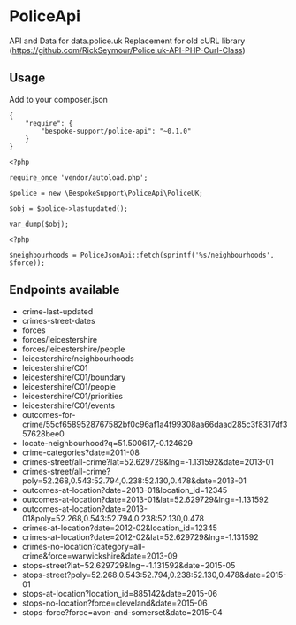 # PoliceApi
API and Data for data.police.uk
Replacement for old cURL library (https://github.com/RickSeymour/Police.uk-API-PHP-Curl-Class)

## Usage
Add to your composer.json

```
{
    "require": {
        "bespoke-support/police-api": "~0.1.0"
    }
}
```

```
<?php

require_once 'vendor/autoload.php';

$police = new \BespokeSupport\PoliceApi\PoliceUK;

$obj = $police->lastupdated();

var_dump($obj);
```

```
<?php

$neighbourhoods = PoliceJsonApi::fetch(sprintf('%s/neighbourhoods', $force));
```

## Endpoints available

- crime-last-updated
- crimes-street-dates
- forces
- forces/leicestershire
- forces/leicestershire/people
- leicestershire/neighbourhoods
- leicestershire/C01
- leicestershire/C01/boundary
- leicestershire/C01/people
- leicestershire/C01/priorities
- leicestershire/C01/events
- outcomes-for-crime/55cf6589528767582bf0c96af1a4f99308aa66daad285c3f8317df357628bee0
- locate-neighbourhood?q=51.500617,-0.124629
- crime-categories?date=2011-08
- crimes-street/all-crime?lat=52.629729&lng=-1.131592&date=2013-01
- crimes-street/all-crime?poly=52.268,0.543:52.794,0.238:52.130,0.478&date=2013-01
- outcomes-at-location?date=2013-01&location_id=12345
- outcomes-at-location?date=2013-01&lat=52.629729&lng=-1.131592
- outcomes-at-location?date=2013-01&poly=52.268,0.543:52.794,0.238:52.130,0.478
- crimes-at-location?date=2012-02&location_id=12345
- crimes-at-location?date=2012-02&lat=52.629729&lng=-1.131592
- crimes-no-location?category=all-crime&force=warwickshire&date=2013-09
- stops-street?lat=52.629729&lng=-1.131592&date=2015-05
- stops-street?poly=52.268,0.543:52.794,0.238:52.130,0.478&date=2015-01
- stops-at-location?location_id=885142&date=2015-06
- stops-no-location?force=cleveland&date=2015-06
- stops-force?force=avon-and-somerset&date=2015-04
